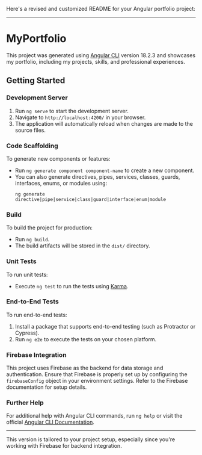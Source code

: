 Here's a revised and customized README for your Angular portfolio project:

---

# MyPortfolio

This project was generated using [Angular CLI](https://github.com/angular/angular-cli) version 18.2.3 and showcases my portfolio, including my projects, skills, and professional experiences.

## Getting Started

### Development Server
1. Run `ng serve` to start the development server.
2. Navigate to `http://localhost:4200/` in your browser.
3. The application will automatically reload when changes are made to the source files.

### Code Scaffolding
To generate new components or features:
- Run `ng generate component component-name` to create a new component.
- You can also generate directives, pipes, services, classes, guards, interfaces, enums, or modules using:
  ```
  ng generate directive|pipe|service|class|guard|interface|enum|module
  ```

### Build
To build the project for production:
- Run `ng build`. 
- The build artifacts will be stored in the `dist/` directory.

### Unit Tests
To run unit tests:
- Execute `ng test` to run the tests using [Karma](https://karma-runner.github.io).

### End-to-End Tests
To run end-to-end tests:
1. Install a package that supports end-to-end testing (such as Protractor or Cypress).
2. Run `ng e2e` to execute the tests on your chosen platform.

### Firebase Integration
This project uses Firebase as the backend for data storage and authentication. Ensure that Firebase is properly set up by configuring the `firebaseConfig` object in your environment settings. Refer to the Firebase documentation for setup details.

### Further Help
For additional help with Angular CLI commands, run `ng help` or visit the official [Angular CLI Documentation](https://angular.dev/tools/cli).

---

This version is tailored to your project setup, especially since you're working with Firebase for backend integration.